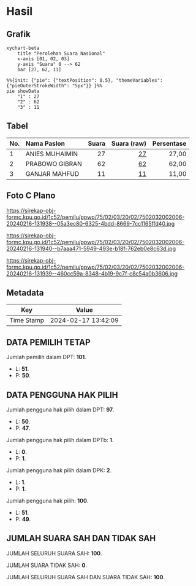 # Hasil

## Grafik

```mermaid
xychart-beta
    title "Perolehan Suara Nasional"
    x-axis [01, 02, 03]
    y-axis "Suara" 0 --> 62
    bar [27, 62, 11]
```

```mermaid
%%{init: {"pie": {"textPosition": 0.5}, "themeVariables": {"pieOuterStrokeWidth": "5px"}} }%%
pie showData
    "1" : 27
    "2" : 62
    "3" : 11
```

## Tabel

| No. | Nama Paslon    | Suara | Suara (raw) | Persentase |
|:--- |:-------------- | -----:| -----------:| ----------:|
| 1   | ANIES MUHAIMIN | 27    | [27][p-1]   | 27,00      |
| 2   | PRABOWO GIBRAN | 62    | [62][p-2]   | 62,00      |
| 3   | GANJAR MAHFUD  | 11    | [11][p-3]   | 11,00      |


[p-1]: https://github.com/gigit-pemilu/pemilu-2024/blob/main/pilpres/hitung-suara/sub/75-gorontalo/sub/02-boalemo/sub/03-dulupi/sub/2002-tabongo/sub/006-tps/sub/paslon-1.txt
[p-2]: https://github.com/gigit-pemilu/pemilu-2024/blob/main/pilpres/hitung-suara/sub/75-gorontalo/sub/02-boalemo/sub/03-dulupi/sub/2002-tabongo/sub/006-tps/sub/paslon-2.txt
[p-3]: https://github.com/gigit-pemilu/pemilu-2024/blob/main/pilpres/hitung-suara/sub/75-gorontalo/sub/02-boalemo/sub/03-dulupi/sub/2002-tabongo/sub/006-tps/sub/paslon-3.txt

## Foto C Plano

https://sirekap-obj-formc.kpu.go.id/1c52/pemilu/ppwp/75/02/03/20/02/7502032002006-20240216-131938--05a3ec80-6325-4bdd-8669-7cc1165ffd40.jpg

https://sirekap-obj-formc.kpu.go.id/1c52/pemilu/ppwp/75/02/03/20/02/7502032002006-20240216-131940--b7aaa471-5949-493e-b18f-762eb0e8c63d.jpg

https://sirekap-obj-formc.kpu.go.id/1c52/pemilu/ppwp/75/02/03/20/02/7502032002006-20240216-131939--460cc59a-8348-4b19-9c7f-c8c54a0b3606.jpg


## Metadata

| Key        | Value               |
| ---------- | ------------------- |
| Time Stamp | 2024-02-17 13:42:09 |


## DATA PEMILIH TETAP

Jumlah pemilih dalam DPT: **101**.
 * L: **51**.
 * P: **50**.

## DATA PENGGUNA HAK PILIH

Jumlah pengguna hak pilih dalam DPT: **97**.
 * L: **50**.
 * P: **47**.

Jumlah pengguna hak pilih dalam DPTb: **1**.
 * L: **0**.
 * P: **1**.

Jumlah pengguna hak pilih dalam DPK: **2**.
 * L: **1**.
 * P: **1**.

Jumlah pengguna hak pilih: **100**.
 * L: **51**.
 * P: **49**.

## JUMLAH SUARA SAH DAN TIDAK SAH

JUMLAH SELURUH SUARA SAH: **100**.

JUMLAH SUARA TIDAK SAH: **0**.

JUMLAH SELURUH SUARA SAH DAN SUARA TIDAK SAH: **100**.


